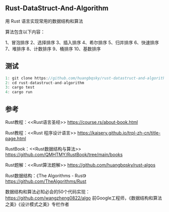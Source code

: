 ## Rust-DataStruct-And-Algorithm 

用 Rust 语言实现常用的数据结构和算法

算法包含以下内容：

1、冒泡排序
2、选择排序
3、插入排序
4、希尔排序
5、归并排序
6、快速排序
7、堆排序
8、计数排序
9、桶排序
10、基数排序

## 测试

```dart
1: git clone https://github.com/huangbqsky/rust-datastruct-and-algorithm.git
2: cd rust-datastruct-and-algorithm
3: cargo test
4: cargo run
```


## 参考 

Rust教程：<<Rust语言圣经>> https://course.rs/about-book.html

Rust教程：<<Rust 程序设计语言>> https://kaisery.github.io/trpl-zh-cn/title-page.html

RustBook：<<Rust数据结构与算法>> https://github.com/QMHTMY/RustBook/tree/main/books

Rust题解：<<Rust算法题解>> https://github.com/huangbqsky/rust-algos

Rust数据结构：《The Algorithms - Rust》 https://github.com/TheAlgorithms/Rust

数据结构和算法必知必会的50个代码实现：https://github.com/wangzheng0822/algo 前Google工程师，《数据结构和算法之美》《设计模式之美》专栏作者


